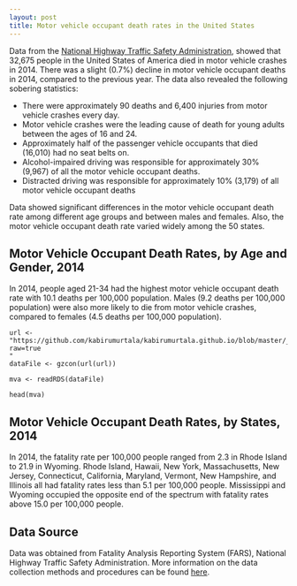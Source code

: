 ```yaml
---
layout: post
title: Motor vehicle occupant death rates in the United States
---
```


Data from the [National Highway Traffic Safety Administration](https://www.nhtsa.gov/), showed that 32,675 people in the 
United States of America died in motor vehicle crashes in 2014. There was a slight (0.7%) decline in motor 
vehicle occupant deaths in 2014, compared to the previous year. The data also revealed the following sobering statistics:
* There were approximately 90 deaths and 6,400 injuries from motor vehicle crashes every day.
* Motor vehicle crashes were the leading cause of death for young adults between the ages of 16 and 24.
* Approximately half of the passenger vehicle occupants that died (16,010) had no seat belts on.
* Alcohol-impaired driving was responsible for approximately 30% (9,967) of all the motor vehicle occupant deaths.
* Distracted driving was responsible for approximately 10% (3,179) of all motor vehicle occupant deaths

Data showed significant differences in the motor vehicle occupant death rate among different age groups and between 
males and females. Also, the motor vehicle occupant death rate varied widely among the 50 states.

## Motor Vehicle Occupant Death Rates, by Age and Gender, 2014
In 2014, people aged 21-34 had the highest motor vehicle occupant death rate with 10.1 deaths per 100,000 population. 
Males (9.2 deaths per 100,000 population) were also more likely to die from motor vehicle crashes, compared to 
females (4.5 deaths per 100,000 population).

```{r} 
url <- "https://github.com/kabirumurtala/kabirumurtala.github.io/blob/master/_posts/data/mva.rds?raw=true
"
dataFile <- gzcon(url(url))

mva <- readRDS(dataFile)

head(mva)

```

## Motor Vehicle Occupant Death Rates, by States, 2014
In 2014, the fatality rate per 100,000 people ranged from 2.3 in Rhode Island to 21.9 in Wyoming. Rhode Island, Hawaii, New York, Massachusetts, New Jersey, Connecticut, California, Maryland, Vermont, New Hampshire, and Illinois all had fatality rates less than 5.1 per 100,000 people. Mississippi and Wyoming occupied the opposite end of the spectrum with fatality rates above 15.0 per 100,000 people.

## Data Source
Data was obtained from Fatality Analysis Reporting System (FARS), National Highway Traffic Safety Administration. More information on the data collection methods and procedures can be found [here](https://www.nhtsa.gov/research-data).
